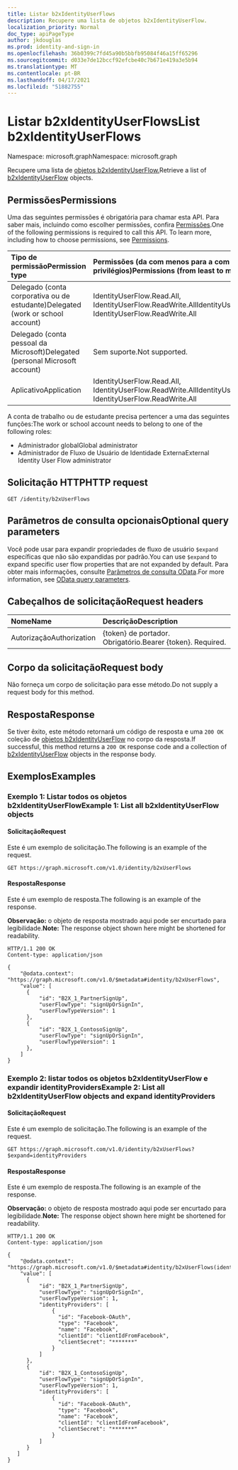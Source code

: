 ```yaml
---
title: Listar b2xIdentityUserFlows
description: Recupere uma lista de objetos b2xIdentityUserFlow.
localization_priority: Normal
doc_type: apiPageType
author: jkdouglas
ms.prod: identity-and-sign-in
ms.openlocfilehash: 36b0399c7fd45a90b5bbfb95084f46a15ff65296
ms.sourcegitcommit: d033e7de12bccf92efcbe40c7b671e419a3e5b94
ms.translationtype: MT
ms.contentlocale: pt-BR
ms.lasthandoff: 04/17/2021
ms.locfileid: "51882755"
---
```

# <a name="list-b2xidentityuserflows"></a><span data-ttu-id="34638-103">Listar b2xIdentityUserFlows</span><span class="sxs-lookup"><span data-stu-id="34638-103">List b2xIdentityUserFlows</span></span>

<span data-ttu-id="34638-104">Namespace: microsoft.graph</span><span class="sxs-lookup"><span data-stu-id="34638-104">Namespace: microsoft.graph</span></span>

<span data-ttu-id="34638-105">Recupere uma lista de [objetos b2xIdentityUserFlow.](../resources/b2xidentityuserflow.md)</span><span class="sxs-lookup"><span data-stu-id="34638-105">Retrieve a list of [b2xIdentityUserFlow](../resources/b2xidentityuserflow.md) objects.</span></span>

## <a name="permissions"></a><span data-ttu-id="34638-106">Permissões</span><span class="sxs-lookup"><span data-stu-id="34638-106">Permissions</span></span>

<span data-ttu-id="34638-p101">Uma das seguintes permissões é obrigatória para chamar esta API. Para saber mais, incluindo como escolher permissões, confira [Permissões](/graph/permissions-reference).</span><span class="sxs-lookup"><span data-stu-id="34638-p101">One of the following permissions is required to call this API. To learn more, including how to choose permissions, see [Permissions](/graph/permissions-reference).</span></span>

|<span data-ttu-id="34638-109">Tipo de permissão</span><span class="sxs-lookup"><span data-stu-id="34638-109">Permission type</span></span>      | <span data-ttu-id="34638-110">Permissões (da com menos para a com mais privilégios)</span><span class="sxs-lookup"><span data-stu-id="34638-110">Permissions (from least to most privileged)</span></span>              |
|:--------------------|:---------------------------------------------------------|
|<span data-ttu-id="34638-111">Delegado (conta corporativa ou de estudante)</span><span class="sxs-lookup"><span data-stu-id="34638-111">Delegated (work or school account)</span></span>|<span data-ttu-id="34638-112">IdentityUserFlow.Read.All, IdentityUserFlow.ReadWrite.All</span><span class="sxs-lookup"><span data-stu-id="34638-112">IdentityUserFlow.Read.All, IdentityUserFlow.ReadWrite.All</span></span>|
|<span data-ttu-id="34638-113">Delegado (conta pessoal da Microsoft)</span><span class="sxs-lookup"><span data-stu-id="34638-113">Delegated (personal Microsoft account)</span></span>| <span data-ttu-id="34638-114">Sem suporte.</span><span class="sxs-lookup"><span data-stu-id="34638-114">Not supported.</span></span>|
|<span data-ttu-id="34638-115">Aplicativo</span><span class="sxs-lookup"><span data-stu-id="34638-115">Application</span></span>|<span data-ttu-id="34638-116">IdentityUserFlow.Read.All, IdentityUserFlow.ReadWrite.All</span><span class="sxs-lookup"><span data-stu-id="34638-116">IdentityUserFlow.Read.All, IdentityUserFlow.ReadWrite.All</span></span>|

<span data-ttu-id="34638-117">A conta de trabalho ou de estudante precisa pertencer a uma das seguintes funções:</span><span class="sxs-lookup"><span data-stu-id="34638-117">The work or school account needs to belong to one of the following roles:</span></span>

* <span data-ttu-id="34638-118">Administrador global</span><span class="sxs-lookup"><span data-stu-id="34638-118">Global administrator</span></span>
* <span data-ttu-id="34638-119">Administrador de Fluxo de Usuário de Identidade Externa</span><span class="sxs-lookup"><span data-stu-id="34638-119">External Identity User Flow administrator</span></span>

## <a name="http-request"></a><span data-ttu-id="34638-120">Solicitação HTTP</span><span class="sxs-lookup"><span data-stu-id="34638-120">HTTP request</span></span>

<!-- { "blockType": "ignored" } -->

```http
GET /identity/b2xUserFlows
```

## <a name="optional-query-parameters"></a><span data-ttu-id="34638-121">Parâmetros de consulta opcionais</span><span class="sxs-lookup"><span data-stu-id="34638-121">Optional query parameters</span></span>

<span data-ttu-id="34638-122">Você pode usar para expandir propriedades de fluxo de usuário `$expand` específicas que não são expandidas por padrão.</span><span class="sxs-lookup"><span data-stu-id="34638-122">You can use `$expand` to expand specific user flow properties that are not expanded by default.</span></span> <span data-ttu-id="34638-123">Para obter mais informações, consulte [Parâmetros de consulta OData](/graph/query-parameters).</span><span class="sxs-lookup"><span data-stu-id="34638-123">For more information, see [OData query parameters](/graph/query-parameters).</span></span>

## <a name="request-headers"></a><span data-ttu-id="34638-124">Cabeçalhos de solicitação</span><span class="sxs-lookup"><span data-stu-id="34638-124">Request headers</span></span>

|<span data-ttu-id="34638-125">Nome</span><span class="sxs-lookup"><span data-stu-id="34638-125">Name</span></span>|<span data-ttu-id="34638-126">Descrição</span><span class="sxs-lookup"><span data-stu-id="34638-126">Description</span></span>|
|:---------------|:----------|
|<span data-ttu-id="34638-127">Autorização</span><span class="sxs-lookup"><span data-stu-id="34638-127">Authorization</span></span>|<span data-ttu-id="34638-p103">{token} de portador. Obrigatório.</span><span class="sxs-lookup"><span data-stu-id="34638-p103">Bearer {token}. Required.</span></span>|

## <a name="request-body"></a><span data-ttu-id="34638-130">Corpo da solicitação</span><span class="sxs-lookup"><span data-stu-id="34638-130">Request body</span></span>

<span data-ttu-id="34638-131">Não forneça um corpo de solicitação para esse método.</span><span class="sxs-lookup"><span data-stu-id="34638-131">Do not supply a request body for this method.</span></span>

## <a name="response"></a><span data-ttu-id="34638-132">Resposta</span><span class="sxs-lookup"><span data-stu-id="34638-132">Response</span></span>

<span data-ttu-id="34638-133">Se tiver êxito, este método retornará um código de resposta e uma `200 OK` coleção de [objetos b2xIdentityUserFlow](../resources/b2xidentityuserflow.md) no corpo da resposta.</span><span class="sxs-lookup"><span data-stu-id="34638-133">If successful, this method returns a `200 OK` response code and a collection of [b2xIdentityUserFlow](../resources/b2xidentityuserflow.md) objects in the response body.</span></span>

## <a name="examples"></a><span data-ttu-id="34638-134">Exemplos</span><span class="sxs-lookup"><span data-stu-id="34638-134">Examples</span></span>

### <a name="example-1-list-all-b2xidentityuserflow-objects"></a><span data-ttu-id="34638-135">Exemplo 1: Listar todos os objetos b2xIdentityUserFlow</span><span class="sxs-lookup"><span data-stu-id="34638-135">Example 1: List all b2xIdentityUserFlow objects</span></span>

#### <a name="request"></a><span data-ttu-id="34638-136">Solicitação</span><span class="sxs-lookup"><span data-stu-id="34638-136">Request</span></span>

<span data-ttu-id="34638-137">Este é um exemplo de solicitação.</span><span class="sxs-lookup"><span data-stu-id="34638-137">The following is an example of the request.</span></span>

<!-- {
  "blockType": "request",
  "name": "list_b2xUserFlows"
}
-->

``` http
GET https://graph.microsoft.com/v1.0/identity/b2xUserFlows
```

#### <a name="response"></a><span data-ttu-id="34638-138">Resposta</span><span class="sxs-lookup"><span data-stu-id="34638-138">Response</span></span>

<span data-ttu-id="34638-139">Este é um exemplo de resposta.</span><span class="sxs-lookup"><span data-stu-id="34638-139">The following is an example of the response.</span></span>

<span data-ttu-id="34638-140">**Observação:** o objeto de resposta mostrado aqui pode ser encurtado para legibilidade.</span><span class="sxs-lookup"><span data-stu-id="34638-140">**Note:** The response object shown here might be shortened for readability.</span></span>

<!-- {
  "blockType": "response",
  "truncated": true,
  "@odata.type": "microsoft.graph.b2xIdentityUserFlow",
  "isCollection": true
} -->

```http
HTTP/1.1 200 OK
Content-type: application/json

{
    "@odata.context": "https://graph.microsoft.com/v1.0/$metadata#identity/b2xUserFlows",
    "value": [
      {
          "id": "B2X_1_PartnerSignUp",
          "userFlowType": "signUpOrSignIn",
          "userFlowTypeVersion": 1
      },
      {
          "id": "B2X_1_ContosoSignUp",
          "userFlowType": "signUpOrSignIn",
          "userFlowTypeVersion": 1
      },
    ]
}
```

### <a name="example-2-list-all-b2xidentityuserflow-objects-and-expand-identityproviders"></a><span data-ttu-id="34638-141">Exemplo 2: listar todos os objetos b2xIdentityUserFlow e expandir identityProviders</span><span class="sxs-lookup"><span data-stu-id="34638-141">Example 2: List all b2xIdentityUserFlow objects and expand identityProviders</span></span>

#### <a name="request"></a><span data-ttu-id="34638-142">Solicitação</span><span class="sxs-lookup"><span data-stu-id="34638-142">Request</span></span>

<span data-ttu-id="34638-143">Este é um exemplo de solicitação.</span><span class="sxs-lookup"><span data-stu-id="34638-143">The following is an example of the request.</span></span>

<!-- {
  "blockType": "request",
  "name": "list_b2xUserFlows_expand"
}
-->

``` http
GET https://graph.microsoft.com/v1.0/identity/b2xUserFlows?$expand=identityProviders
```

#### <a name="response"></a><span data-ttu-id="34638-144">Resposta</span><span class="sxs-lookup"><span data-stu-id="34638-144">Response</span></span>

<span data-ttu-id="34638-145">Este é um exemplo de resposta.</span><span class="sxs-lookup"><span data-stu-id="34638-145">The following is an example of the response.</span></span>

<span data-ttu-id="34638-146">**Observação:** o objeto de resposta mostrado aqui pode ser encurtado para legibilidade.</span><span class="sxs-lookup"><span data-stu-id="34638-146">**Note:** The response object shown here might be shortened for readability.</span></span>

<!-- {
  "blockType": "response",
  "truncated": true,
  "@odata.type": "microsoft.graph.b2xIdentityUserFlow",
  "isCollection": true
} -->

```http
HTTP/1.1 200 OK
Content-type: application/json

{
    "@odata.context": "https://graph.microsoft.com/v1.0/$metadata#identity/b2xUserFlows(identityProviders)",
    "value": [
      {
          "id": "B2X_1_PartnerSignUp",
          "userFlowType": "signUpOrSignIn",
          "userFlowTypeVersion": 1,
          "identityProviders": [
              {
                "id": "Facebook-OAuth",
                "type": "Facebook",
                "name": "Facebook",
                "clientId": "clientIdFromFacebook",
                "clientSecret": "*******"
              }  
          ]
      },
      {
          "id": "B2X_1_ContosoSignUp",
          "userFlowType": "signUpOrSignIn",
          "userFlowTypeVersion": 1,
          "identityProviders": [
              {
                "id": "Facebook-OAuth",
                "type": "Facebook",
                "name": "Facebook",
                "clientId": "clientIdFromFacebook",
                "clientSecret": "*******"
              }  
          ]
      }
   ]
}
```

<!-- {
  "type": "#page.annotation",
  "description": "List b2xUserFlows",
  "keywords": "",
  "section": "documentation",
  "tocPath": "",
  "suppressions": [
    "Error: list_b2xUserFlows/container/userFlowTypeVersion:\r\n      Expected type Single but actual was Int64. Property: userFlowTypeVersion, actual value: '1'",
    "Error: list_b2xUserFlows_expand/container/userFlowTypeVersion:\r\n    Expected type Single but actual was Int64. Property: userFlowTypeVersion, actual value: '1'"
  ]
}-->

